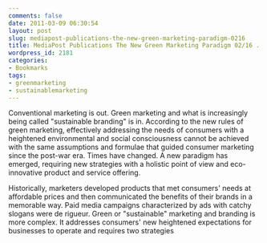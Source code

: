```yaml
---
comments: false
date: 2011-03-09 06:30:54
layout: post
slug: mediapost-publications-the-new-green-marketing-paradigm-0216
title: MediaPost Publications The New Green Marketing Paradigm 02/16 ...
wordpress_id: 2181
categories:
- Bookmarks
tags:
- greenmarketing
- sustainablemarketing
---
```


Conventional marketing is out. Green marketing and what is increasingly being called "sustainable branding" is in. According to the new rules of green marketing, effectively addressing the needs of consumers with a heightened environmental and social consciousness cannot be achieved with the same assumptions and formulae that guided consumer marketing since the post-war era. Times have changed. A new paradigm has emerged, requiring new strategies with a holistic point of view and eco-innovative product and service offering.  

  

Historically, marketers developed products that met consumers' needs at affordable prices and then communicated the benefits of their brands in a memorable way. Paid media campaigns characterized by ads with catchy slogans were de rigueur. Green or "sustainable" marketing and branding is more complex. It addresses consumers' new heightened expectations for businesses to operate and requires two strategies
